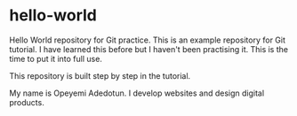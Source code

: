 # hello-world
Hello World repository for Git practice.
This is an example repository for Git tutorial. I have learned this before but I haven't been practising it. This is the time to put it into full use.

This repository is built step by step in the tutorial.

My name is Opeyemi Adedotun.
I develop websites and design digital products.
